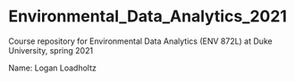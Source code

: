 # Environmental_Data_Analytics_2021
Course repository for Environmental Data Analytics (ENV 872L) at Duke University, spring 2021

Name: Logan Loadholtz
